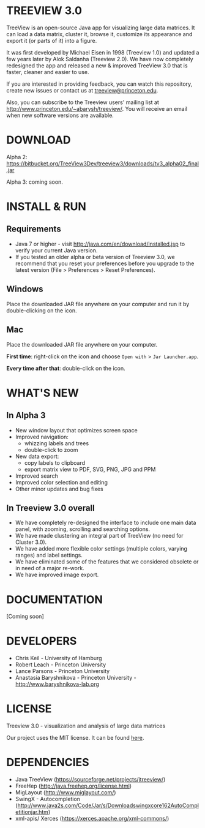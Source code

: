 TREEVIEW 3.0
============

TreeView is an open-source Java app for visualizing large data matrices. It can load a data matrix, cluster it, browse it, customize its appearance and export it (or parts of it) into a figure.

It was first developed by Michael Eisen in 1998 (Treeview 1.0) and updated a few years later by Alok Saldanha (Treeview 2.0). We have now completely redesigned the app and released a new & improved TreeView 3.0 that is faster, cleaner and easier to use.

If you are interested in providing feedback, you can watch this repository, create new issues or contact us at <treeview@princeton.edu>.

Also, you can subscribe to the Treeview users' mailing list at <http://www.princeton.edu/~abarysh/treeview/>. You will receive an email when new software versions are available.


DOWNLOAD
========

Alpha 2: <https://bitbucket.org/TreeView3Dev/treeview3/downloads/tv3_alpha02_final.jar>

Alpha 3: coming soon.



INSTALL & RUN
=============

## Requirements ##

* Java 7 or higher - visit <http://java.com/en/download/installed.jsp> to verify your current Java version.
* If you tested an older alpha or beta version of Treeview 3.0, we recommend that you reset your preferences before you upgrade to the latest version (File > Preferences > Reset Preferences). 

## Windows ##

Place the downloaded JAR file anywhere on your computer and run it by double-clicking on the icon.

## Mac ##

Place the downloaded JAR file anywhere on your computer.

**First time**: right-click on the icon and choose `Open with` > `Jar Launcher.app`.

**Every time after that**: double-click on the icon.


WHAT'S NEW
==========

## In Alpha 3 ##

* New window layout that optimizes screen space
* Improved navigation:
    * whizzing labels and trees
    * double-click to zoom
* New data export:
    * copy labels to clipboard
    * export matrix view to PDF, SVG, PNG, JPG and PPM
* Improved search
* Improved color selection and editing
* Other minor updates and bug fixes

## In Treeview 3.0 overall ##

* We have completely re-designed the interface to include one main data panel, with zooming, scrolling and searching options.
* We have made clustering an integral part of TreeView (no need for Cluster 3.0).
* We have added more flexible color settings (multiple colors, varying ranges) and label settings.
* We have eliminated some of the features that we considered obsolete or in need of a major re-work.
* We have improved image export.


DOCUMENTATION
=============

[Coming soon]


DEVELOPERS
==========

* Chris Keil - University of Hamburg
* Robert Leach - Princeton University
* Lance Parsons - Princeton University
* Anastasia Baryshnikova - Princeton University - <http://www.baryshnikova-lab.org>


LICENSE
=======

Treeview 3.0 - visualization and analysis of large data matrices

Our project uses the MIT license. It can be found [here](https://bitbucket.org/TreeView3Dev/treeview3/src/85ca08ccd77f32f80d1f219aaf8ec23898a29828/LICENSE?at=master&fileviewer=file-view-default).

DEPENDENCIES
============

* Java TreeView (https://sourceforge.net/projects/jtreeview/)
* FreeHep (http://java.freehep.org/license.html)
* MigLayout (http://www.miglayout.com/)
* SwingX - Autocompletion (http://www.java2s.com/Code/Jar/s/Downloadswingxcore162AutoCompletitionjar.htm)
* xml-apis/ Xerces (https://xerces.apache.org/xml-commons/)
